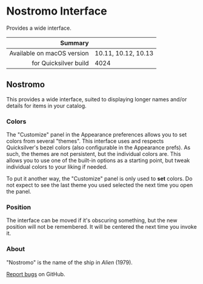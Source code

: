 # Nostromo Interface

Provides a wide interface.

 Summary                    | &nbsp; 
---------------------------:|:--------------------
 Available on macOS version | 10.11, 10.12, 10.13
      for Quicksilver build | 4024


## Nostromo

This provides a wide interface, suited to displaying longer names and/or
details for items in your catalog.

### Colors

The "Customize" panel in the Appearance preferences allows you to set colors
from several "themes". This interface uses and respects Quicksilver's bezel
colors (also configurable in the Appearance prefs). As such, the themes are
not persistent, but the individual colors are. This allows you to use one of
the built-in options as a starting point, but tweak individual colors to your
liking if needed.

To put it another way, the "Customize" panel is only used to **set** colors.
Do not expect to see the last theme you used selected the next time you open
the panel.

### Position

The interface can be moved if it's obscuring something, but the new position
will not be remembered. It will be centered the next time you invoke it.

### About

"Nostromo" is the name of the ship in _Alien_ (1979).

[Report bugs](https://github.com/skurfer/Nostromo/issues) on GitHub.